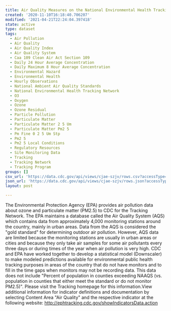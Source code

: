 ```yaml
---
title: Air Quality Measures on the National Environmental Health Tracking Network
created: '2020-11-10T16:18:40.706207'
modified: '2021-04-21T22:24:04.397418'
state: active
type: dataset
tags:
  - Air Pollution
  - Air Quality
  - Air Quality Index
  - Air Quality System
  - Caa 109 Clean Air Act Section 109
  - Daily 24 Hour Average Concentration
  - Daily Maximum 8 Hour Average Concentration
  - Environmental Hazard
  - Environmental Health
  - Hourly Observations
  - National Ambient Air Quality Standards
  - National Environmental Health Tracking Network
  - O3
  - Oxygen
  - Ozone
  - Ozone Residual
  - Particle Pollution
  - Particulate Matter
  - Particulate Matter 2 5 Um
  - Particulate Matter Pm2 5
  - Pm Fine 0 2 5 Um Stp
  - Pm2 5
  - Pm2 5 Local Conditions
  - Regulatory Resources
  - Site Monitoring Data
  - Tracking
  - Tracking Network
  - Tracking Program
groups: []
csv_url: 'https://data.cdc.gov/api/views/cjae-szjv/rows.csv?accessType=DOWNLOAD'
json_url: 'https://data.cdc.gov/api/views/cjae-szjv/rows.json?accessType=DOWNLOAD'
layout: post

---
```

The Environmental Protection Agency (EPA) provides air pollution data about ozone and particulate matter (PM2.5) to CDC for the Tracking Network. The EPA maintains a database called the Air Quality System (AQS) which contains data from approximately 4,000 monitoring stations around the country, mainly in urban areas. Data from the AQS is considered the "gold standard" for determining outdoor air pollution. However, AQS data are limited because the monitoring stations are usually in urban areas or cities and because they only take air samples for some air pollutants every three days or during times of the year when air pollution is very high. CDC and EPA have worked together to develop a statistical model (Downscaler) to make modeled predictions available for environmental public health tracking purposes in areas of the country that do not have monitors and to fill in the time gaps when monitors may not be recording data. This data does not include "Percent of population in counties exceeding NAAQS (vs. population in counties that either meet the standard or do not monitor PM2.5)". Please visit the Tracking homepage for this information.View additional information for indicator definitions and documentation by selecting Content Area "Air Quality" and the respective indicator at the following website: http://ephtracking.cdc.gov/showIndicatorsData.action
